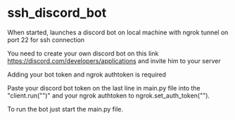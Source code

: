 # ssh_discord_bot
When started, launches a discord bot on local machine with ngrok tunnel on port 22 for ssh connection

You need to create your own discord bot on this link https://discord.com/developers/applications and invite him to your server

Adding your bot token and ngrok authtoken is required

Paste your discord bot token on the last line in main.py file into the "client.run("")" and your ngrok authtoken to 
ngrok.set_auth_token("").

To run the bot just start the main.py file.
